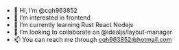 - 👋 Hi, I’m @cqh963852
- 👀 I’m interested in frontend
- 🌱 I’m currently learning Rust React Nodejs
- 💞️ I’m looking to collaborate on @idealjs/layout-manager
- 📫 You can reach me through cqh963852@hotmail.com

<!---
cqh963852/cqh963852 is a ✨ special ✨ repository because its `README.md` (this file) appears on your GitHub profile.
You can click the Preview link to take a look at your changes.
--->
